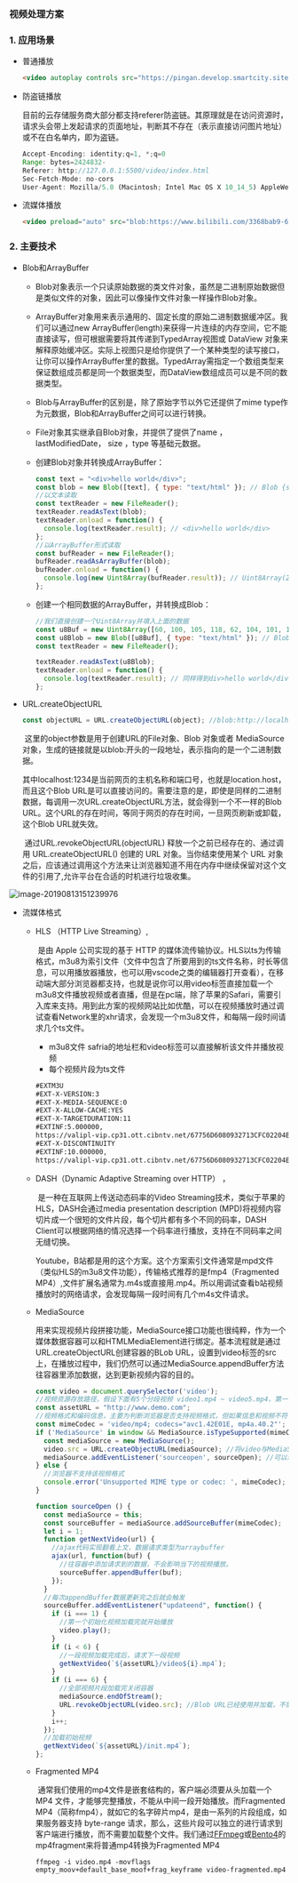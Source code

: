 ### 视频处理方案

### 1. 应用场景

* 普通播放

  ```html
  <video autoplay controls src="https://pingan.develop.smartcity.site:10443/nantong/video/huangpu.mp4"></video>
  
  ```

* 防盗链播放

  ​		目前的云存储服务商大部分都支持referer防盗链。其原理就是在访问资源时，请求头会带上发起请求的页面地址，判断其不存在（表示直接访问图片地址）或不在白名单内，即为盗链。

  ```javascript
  Accept-Encoding: identity;q=1, *;q=0
  Range: bytes=2424832-
  Referer: http://127.0.0.1:5500/video/index.html
  Sec-Fetch-Mode: no-cors
  User-Agent: Mozilla/5.0 (Macintosh; Intel Mac OS X 10_14_5) AppleWebKit/537.36 (KHTML, like Gecko) Chrome/76.0.3809.100 Safari/537.36
  ```

  

* 流媒体播放

  ```html
  <video preload="auto" src="blob:https://www.bilibili.com/3368bab9-696b-4260-b823-fef6cfff661f"></video>
  ```

  

### 2. 主要技术

* Blob和ArrayBuffer

  * Blob对象表示一个只读原始数据的类文件对象，虽然是二进制原始数据但是类似文件的对象，因此可以像操作文件对象一样操作Blob对象。

  * ArrayBuffer对象用来表示通用的、固定长度的原始二进制数据缓冲区。我们可以通过new ArrayBuffer(length)来获得一片连续的内存空间，它不能直接读写，但可根据需要将其传递到TypedArray视图或 DataView 对象来解释原始缓冲区。实际上视图只是给你提供了一个某种类型的读写接口，让你可以操作ArrayBuffer里的数据。TypedArray需指定一个数组类型来保证数组成员都是同一个数据类型，而DataView数组成员可以是不同的数据类型。

  * Blob与ArrayBuffer的区别是，除了原始字节以外它还提供了mime type作为元数据，Blob和ArrayBuffer之间可以进行转换。

  * File对象其实继承自Blob对象，并提供了提供了name ， lastModifiedDate， size ，type 等基础元数据。

  * 创建Blob对象并转换成ArrayBuffer：

    ```javascript
    const text = "<div>hello world</div>";
    const blob = new Blob([text], { type: "text/html" }); // Blob {size: 22, type: "text/html"}
    //以文本读取
    const textReader = new FileReader();
    textReader.readAsText(blob);
    textReader.onload = function() {
      console.log(textReader.result); // <div>hello world</div>
    };
    //以ArrayBuffer形式读取
    const bufReader = new FileReader();
    bufReader.readAsArrayBuffer(blob);
    bufReader.onload = function() {
      console.log(new Uint8Array(bufReader.result)); // Uint8Array(22) [60, 100, 105, 118, 62, 104, 101, 108, 108, 111, 32, 119, 111, 114, 108, 100, 60, 47, 100, 105, 118, 62]
    };
    ```

  * 创建一个相同数据的ArrayBuffer，并转换成Blob：

    ```javascript
    //我们直接创建一个Uint8Array并填入上面的数据
    const u8Buf = new Uint8Array([60, 100, 105, 118, 62, 104, 101, 108, 108, 111, 32, 119, 111, 114, 108, 100, 60, 47, 100, 105, 118, 62]);
    const u8Blob = new Blob([u8Buf], { type: "text/html" }); // Blob {size: 22, type: "text/html"}
    const textReader = new FileReader();
    
    textReader.readAsText(u8Blob);
    textReader.onload = function() {
      console.log(textReader.result); // 同样得到div>hello world</div>
    };
    
    ```

* URL.createObjectURL

  ```javascript
  const objectURL = URL.createObjectURL(object); //blob:http://localhost:1234/abcedfgh-1234-1234-1234-abcdefghijkl
  ```

  ​		这里的object参数是用于创建URL的File对象、Blob 对象或者 MediaSource 对象，生成的链接就是以blob:开头的一段地址，表示指向的是一个二进制数据。

  ​		其中localhost:1234是当前网页的主机名称和端口号，也就是location.host，而且这个Blob URL是可以直接访问的。需要注意的是，即使是同样的二进制数据，每调用一次URL.createObjectURL方法，就会得到一个不一样的Blob URL。这个URL的存在时间，等同于网页的存在时间，一旦网页刷新或卸载，这个Blob URL就失效。

  ​		通过URL.revokeObjectURL(objectURL) 释放一个之前已经存在的、通过调用 URL.createObjectURL() 创建的 URL 对象。当你结束使用某个 URL 对象之后，应该通过调用这个方法来让浏览器知道不用在内存中继续保留对这个文件的引用了,允许平台在合适的时机进行垃圾收集。

![image-20190813151239976](./video.png)

* 流媒体格式

  * HLS （HTTP Live Streaming）, 

    ​		是由 Apple 公司实现的基于 HTTP 的媒体流传输协议。HLS以ts为传输格式，m3u8为索引文件（文件中包含了所要用到的ts文件名称，时长等信息，可以用播放器播放，也可以用vscode之类的编辑器打开查看），在移动端大部分浏览器都支持，也就是说你可以用video标签直接加载一个m3u8文件播放视频或者直播，但是在pc端，除了苹果的Safari，需要引入库来支持。用到此方案的视频网站比如优酷，可以在视频播放时通过调试查看Network里的xhr请求，会发现一个m3u8文件，和每隔一段时间请求几个ts文件。

    * m3u8文件 safria的地址栏和video标签可以直接解析该文件并播放视频
    * 每个视频片段为ts文件

    ```html
    #EXTM3U
    #EXT-X-VERSION:3
    #EXT-X-MEDIA-SEQUENCE:0
    #EXT-X-ALLOW-CACHE:YES
    #EXT-X-TARGETDURATION:11
    #EXTINF:5.000000,
    https://valipl-vip.cp31.ott.cibntv.net/67756D6080932713CFC02204E/ad/XNDI3OTIzMzYwOA==/03000700005D315C18D7A490000000BED98D28-4C7D-45FB-B7D0-545E5B1C9ADC-00001.ts?ccode=0502&duration=2676&expire=18000&psid=7b5c9345388187925cc6c8a28ff39d34&ups_client_netip=716eac49&ups_ts=1565680799&ups_userid=88743782&utid=TZuSFU3KIlMCAXF0dnGn3TT4&vid=XNDI0NDYyNjk1Mg&sm=1&operate_type=1&bc=2&vkey=A7df34d1fa6d55767f5202ee33288c806
    #EXT-X-DISCONTINUITY
    #EXTINF:10.000000,
    https://valipl-vip.cp31.ott.cibntv.net/67756D6080932713CFC02204E/03000600005D30C4540A61B5C99AF7CCD37380-5710-42CD-A2D4-FA757543C189-00001.ts?ccode=0502&duration=2676&expire=18000&psid=7b5c9345388187925cc6c8a28ff39d34&ups_client_netip=716eac49&ups_ts=1565680799&ups_userid=88743782&utid=TZuSFU3KIlMCAXF0dnGn3TT4&vid=XNDI0NDYyNjk1Mg&sm=1&operate_type=1&bc=2&vkey=A12bcf0b3823ce5fdc0ae3f4dfed44612
    
    ```

  * DASH（Dynamic Adaptive Streaming over HTTP） ，

    ​		是一种在互联网上传送动态码率的Video Streaming技术，类似于苹果的HLS，DASH会通过media presentation description (MPD)将视频内容切片成一个很短的文件片段，每个切片都有多个不同的码率，DASH Client可以根据网络的情况选择一个码率进行播放，支持在不同码率之间无缝切换。

    Youtube，B站都是用的这个方案。这个方案索引文件通常是mpd文件（类似HLS的m3u8文件功能），传输格式推荐的是fmp4（Fragmented MP4）,文件扩展名通常为.m4s或直接用.mp4。所以用调试查看b站视频播放时的网络请求，会发现每隔一段时间有几个m4s文件请求。

  * MediaSource

    ​		用来实现视频片段拼接功能，MediaSource接口功能也很纯粹，作为一个媒体数据容器可以和HTMLMediaElement进行绑定。基本流程就是通过URL.createObjectURL创建容器的BLob URL，设置到video标签的src上，在播放过程中，我们仍然可以通过MediaSource.appendBuffer方法往容器里添加数据，达到更新视频内容的目的。

    ```javascript
    const video = document.querySelector('video');
    //视频资源存放路径，假设下面有5个分段视频 video1.mp4 ~ video5.mp4，第一个段为初始化视频init.mp4
    const assetURL = "http://www.demo.com";
    //视频格式和编码信息，主要为判断浏览器是否支持视频格式，但如果信息和视频不符可能会报错
    const mimeCodec = 'video/mp4; codecs="avc1.42E01E, mp4a.40.2"'; 
    if ('MediaSource' in window && MediaSource.isTypeSupported(mimeCodec)) {
      const mediaSource = new MediaSource();
      video.src = URL.createObjectURL(mediaSource); //将video与MediaSource绑定，此处生成一个Blob URL
      mediaSource.addEventListener('sourceopen', sourceOpen); //可以理解为容器打开
    } else {
      //浏览器不支持该视频格式
      console.error('Unsupported MIME type or codec: ', mimeCodec);
    }
    
    function sourceOpen () {
      const mediaSource = this;
      const sourceBuffer = mediaSource.addSourceBuffer(mimeCodec);
      let i = 1;
      function getNextVideo(url) {
        //ajax代码实现翻看上文，数据请求类型为arraybuffer
        ajax(url, function(buf) {
          //往容器中添加请求到的数据，不会影响当下的视频播放。
          sourceBuffer.appendBuffer(buf);
        });
      }
      //每次appendBuffer数据更新完之后就会触发
      sourceBuffer.addEventListener("updateend", function() {
        if (i === 1) {
          //第一个初始化视频加载完就开始播放
          video.play();
        }
        if (i < 6) {
          //一段视频加载完成后，请求下一段视频
          getNextVideo(`${assetURL}/video${i}.mp4`);
        }
        if (i === 6) {
          //全部视频片段加载完关闭容器
          mediaSource.endOfStream();
          URL.revokeObjectURL(video.src); //Blob URL已经使用并加载，不需要再次使用的话可以释放掉。
        }
        i++;
      });
      //加载初始视频
      getNextVideo(`${assetURL}/init.mp4`);
    };
    
    ```

  * Fragmented MP4

    ​		通常我们使用的mp4文件是嵌套结构的，客户端必须要从头加载一个 MP4 文件，才能够完整播放，不能从中间一段开始播放。而Fragmented MP4（简称fmp4），就如它的名字碎片mp4，是由一系列的片段组成，如果服务器支持 byte-range 请求，那么，这些片段可以独立的进行请求到客户端进行播放，而不需要加载整个文件。我们通过[FFmpeg](https://link.juejin.im/?target=https%3A%2F%2Fffmpeg.org%2F)或[Bento4](https://link.juejin.im/?target=https%3A%2F%2Fwww.bento4.com%2F)的mp4fragment来将普通mp4转换为Fragmented MP4

    ```shell
    ffmpeg -i video.mp4 -movflags empty_moov+default_base_moof+frag_keyframe video-fragmented.mp4
    ```

    